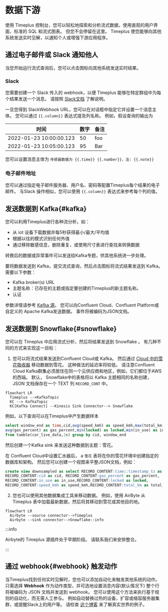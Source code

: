 # 数据下游

使用 Timeplus 控制台，您可以轻松地探索和分析流式数据，使用直观的用户界面、标准的 SQL 和流式图表。 但您不会停留在这里。 Timeplus 使您能够向其他系统发送实时见解，以通知个人或增强下游应用程序。

## 通过电子邮件或 Slack 通知他人

当您开始运行流式查询后，您可以点击图标向其他系统发送实时结果。

### Slack

您需要创建一个 Slack 传入的 webhook，以便 Timeplus 能够在特定群组中为每个结果发送一个消息。 请按照 [Slack文档](https://api.slack.com/messaging/webhooks) 了解说明。

一旦您得到 SlackWebhook URL，您可以在对话框中指定它并设置一个消息主体。 您可以通过 `{{.column}}` 表达式提及列名称。 例如，假设查询的输出为

| 时间                      | 数字 | 备注  |
| ----------------------- | -- | --- |
| 2022-01-23 10:00:00.123 | 50 | foo |
| 2022-01-23 10:05:00.123 | 95 | Bar |

您可以设置消息主体为 `传感器数据为 {{.time}} {{.number}}，注: {{.note}}`

### 电子邮件地址

您可以通过指定电子邮件服务器、用户名、密码等配置Timeplus每个结果的电子邮件。 与Slack 操作相似，您可以使用 `{{.column}}` 表达式来参考每个列的值。

## 发送数据到 Kafka{#kafka}

您可以利用Timeplus进行各种流分析，如：

* 从 iot 设备下载数据并每5秒获得最小/最大/平均值
* 根据以往的模式识别任何外值
* 通过移除敏感信息，删除重复，或使用尺寸表进行查找来转换数据

转换后的数据或异常事件可以发送给Kafka专题，供其他系统进一步处理。

要将数据发送到 Kafka，提交流式查询，然后点击图标将流式结果发送到 Kafka。 需要以下参数：

* Kafka broker(s) URL
* 主题名称：已存在的主题或指定要创建的Timeplus的新主题名称。
* 认证

参数详情请参考 [Kafka 源](ingestion#kafka)。 您可以向Confluent Cloud、Confluent Platform或自定义的 Apache Kafka发送数据。 事件将被编码为JSON文档。

## 发送数据到 Snowflake{#snowflake}

您可以在 Timeplus 中应用流式分析，然后将结果发送到 Snowflake 。 有几种不同的方式来实现这一目标：

1. 您可以将流式结果发送到Confluent Cloud或 Kafka。 然后通过 [Cloud 中的雪花吸收器](https://docs.confluent.io/cloud/current/connectors/cc-snowflake-sink.html) 移动数据到雪花。 这种做法的延迟率将较低。 请注意Confluent Cloud Kafka群集必须居住在同一个云供应商和地区，例如，它们都位于AWS的西端。 默认， Snowflake中的表格将以 Kafka 主题相同的名称创建，JSON 文档保存在一个 TEXT 列 `RECORD_CONT` 中。

```mermaid
flowchart LR
  Timeplus -->KafkaTopic
  KC --> KafkaTopic
  KC[Kafka Connect] --Kinesis Sink Connector--> Snowflake
```

例如，以下查询可以在Timeplus中产生数据样本

```sql
select window_end as time,cid,avg(speed_kmh) as speed_kmh,max(total_km) as total_km,
avg(gas_percent) as gas_percent,min(locked) as locked,min(in_use) as in_use 
from tumble(car_live_data,2s) group by cid, window_end
```

然后创建一个Kafka sink 来发送这种数据到主题：雪花。

在 Confluent Cloud中设置汇水器后， a `雪花` 表将在你的雪花环境中创建指定的数据库和架构。  然后您可以创建一个视图来平整JSON文档，例如：

```sql
create view downsampled as select RECORD_CONTENT:time::timestamp_tz as time,
RECORD_CONTENT:cid as cid, RECORD_CONTENT:gas_percent as gas_percent,
RECORD_CONTENT:in_use as in_use,RECORD_CONTENT:locked as locked,
RECORD_CONTENT:speed_kmh as speed_kmh,RECORD_CONTENT:total_km as total_km from snowflake
```



2. 您也可以使用其他数据集成工具来移动数据。 例如，使用 AirByte 从Timeplus 表中加载最新数据，然后将其移动到雪花或其他目的地。

```mermaid
flowchart LR
  Airbyte --source connector-->Timeplus
  Airbyte --sink connector-->Snowflake::info
```

:::info

Airbyte的 Timeplus 源插件处于早期阶段。 请联系我们来安排整合。

:::

## 通过 webhook{#webhook} 触发动作

当Timeplus找到任何实时见解时，您也可以添加自动化来触发其他系统的动作。 只需选择 **Webhook** 作为动作类型，并可选地设置消息内容(默认情况下) 整个行将被编码为 JSON 文档并发送到 webhook。 您可以使用这个方法来执行基于规则的自动化，而无需人工参与。 例如自动替换过热的设备，扩容或缩容服务器集群，或提醒Slack上的用户等。 请检查 [这个博客](https://www.timeplus.com/post/build-a-real-time-security-app-in-3-easy-steps) 来了解真实世界的例子。